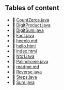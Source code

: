 ## Tables of content
- 🤣 [CountZeros.java](./CountZeros.java)
- 🤣 [DigitProduct.java](./DigitProduct.java)
- 🤣 [DigitSum.java](./DigitSum.java)
- 🤣 [Fact.java](./Fact.java)
- 🤣 [heeelo.md](./heeelo.md)
- 🤣 [hello.html](./hello.html)
- 🤣 [index.html](./index.html)
- 🤣 [Nto1.java](./Nto1.java)
- 🤣 [Palindrome.java](./Palindrome.java)
- 🤣 [readme.md](./readme.md)
- 🤣 [Reverse.java](./Reverse.java)
- 🤣 [Steps.java](./Steps.java)
- 🤣 [Sum.java](./Sum.java)
